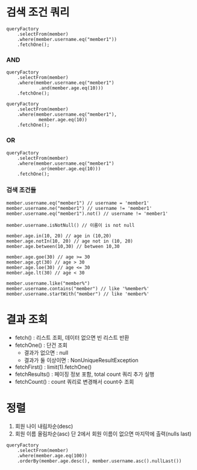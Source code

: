 # 검색 조건 쿼리
```
queryFactory
    .selectFrom(member)
    .where(member.username.eq("member1"))
    .fetchOne();
```

### AND
```
queryFactory
    .selectFrom(member)
    .where(member.username.eq("member1")
            .and(member.age.eq(10)))
    .fetchOne();
```

```
queryFactory
    .selectFrom(member)
    .where(member.username.eq("member1"),
            member.age.eq(10))
    .fetchOne();
```

### OR
```
queryFactory
    .selectFrom(member)
    .where(member.username.eq("member1")
            .or(member.age.eq(10)))
    .fetchOne();
```

### 검색 조건들
```
member.username.eq("member1") // username = 'member1'
member.username.ne("member1") // username != 'member1'
member.username.eq("member1").not() // username != 'member1'

member.username.isNotNull() // 이름이 is not null

member.age.in(10, 20) // age in (10,20)
member.age.notIn(10, 20) // age not in (10, 20)
member.age.between(10,30) // between 10,30

member.age.goe(30) // age >= 30
member.age.gt(30) // age > 30
member.age.loe(30) // age <= 30
member.age.lt(30) // age < 30

member.username.like("member%")
member.username.contains("member") // like '%member%'
member.username.startWith("member") // like 'member%'
```

# 결과 조회
- fetch() : 리스트 조회, 데이터 없으면 빈 리스트 반환
- fetchOne() : 단건 조회
  - 결과가 없으면 : null
  - 결과가 둘 이상이면 : NonUniqueResultException
- fetchFirst() : limit(1).fetchOne()
- fetchResults() : 페이징 정보 포함, total count 쿼리 추가 실행
- fetchCount() : count 쿼리로 변경해서 count수 조회


# 정렬
1. 회원 나이 내림차순(desc)
2. 회원 이름 올림차순(asc)
단 2에서 회원 이름이 없으면 마지막에 출력(nulls last)
```
queryFactory
    .selectFrom(member)
    .where(member.age.eq(100))
    .orderBy(member.age.desc(), member.username.asc().nullLast())
```
